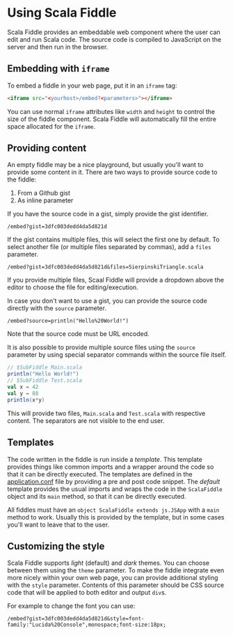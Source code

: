 # Using Scala Fiddle

Scala Fiddle provides an embeddable web component where the user can edit and run Scala code. The source code is
compiled to JavaScript on the server and then run in the browser.

## Embedding with `iframe`

To embed a fiddle in your web page, put it in an `iframe` tag:

```html
<iframe src="<yourhost>/embed?<parameters>"></iframe>
```

You can use normal `iframe` attributes like `width` and `height` to control the size of the fiddle component. Scala
Fiddle will automatically fill the entire space allocated for the `iframe`.

## Providing content

An empty fiddle may be a nice playground, but usually you'll want to provide some content in it. There are two ways
to provide source code to the fiddle:

1. From a Github gist
2. As inline parameter

If you have the source code in a gist, simply provide the gist identifier.

```
/embed?gist=3dfc003dedd4da5d821d
```

If the gist contains multiple files, this will select the first one by default. To select another file (or multiple 
files separated by commas), add a `files` parameter.

```
/embed?gist=3dfc003dedd4da5d821d&files=SierpinskiTriangle.scala
```

If you provide multiple files, Scaal Fiddle will provide a dropdown above the editor to choose the file for 
editing/execution.

In case you don't want to use a gist, you can provide the source code directly with the `source` parameter.

```
/embed?source=println("Hello%20World!")
```

Note that the source code must be URL encoded.

It is also possible to provide multiple source files using the `source` parameter by using special separator commands
within the source file itself.

```scala
// $SubFiddle Main.scala
println("Hello World!")
// $SubFiddle Test.scala
val x = 42
val y = 88
println(x*y)
```

This will provide two files, `Main.scala` and `Test.scala` with respective content. The separators are not visible to
the end user.

## Templates

The code written in the fiddle is run inside a _template_. This template provides things like common imports and a
wrapper around the code so that it can be directly executed. The templates are defined in the
[application.conf](server/src/main/resources/application.conf) file by providing a pre and post code snippet. The 
_default_ template provides the usual imports and wraps the code in the `ScalaFiddle` object and its `main` method, so
that it can be directly executed.

All fiddles must have an `object ScalaFiddle extends js.JSApp` with a `main` method to work. Usually this is provided
by the template, but in some cases you'll want to leave that to the user.

## Customizing the style

Scala Fiddle supports _light_ (default) and _dark_ themes. You can choose between them using the `theme` parameter. To
make the fiddle integrate even more nicely within your own web page, you can provide additional styling with the `style`
parameter. Contents of this parameter should be CSS source code that will be applied to both editor and output `div`s.

For example to change the font you can use:

```
/embed?gist=3dfc003dedd4da5d821d&style=font-family:"Lucida%20Console",monospace;font-size:18px;
```
